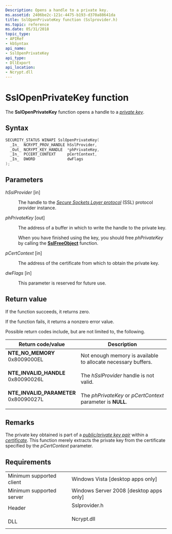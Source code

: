 ```yaml
---
Description: Opens a handle to a private key.
ms.assetid: 2406be2c-121c-4475-b193-d370a88641da
title: SslOpenPrivateKey function (Sslprovider.h)
ms.topic: reference
ms.date: 05/31/2018
topic_type: 
- APIRef
- kbSyntax
api_name: 
- SslOpenPrivateKey
api_type: 
- DllExport
api_location: 
- Ncrypt.dll
---
```


# SslOpenPrivateKey function

The **SslOpenPrivateKey** function opens a handle to a [*private key*](/windows/desktop/SecGloss/p-gly).

## Syntax


```C++
SECURITY_STATUS WINAPI SslOpenPrivateKey(
  _In_  NCRYPT_PROV_HANDLE hSslProvider,
  _Out_ NCRYPT_KEY_HANDLE  *phPrivateKey,
  _In_  PCCERT_CONTEXT     pCertContext,
  _In_  DWORD              dwFlags
);
```



## Parameters

<dl> <dt>

*hSslProvider* \[in\]
</dt> <dd>

The handle to the [*Secure Sockets Layer protocol*](/windows/desktop/SecGloss/s-gly) (SSL) protocol provider instance.

</dd> <dt>

*phPrivateKey* \[out\]
</dt> <dd>

The address of a buffer in which to write the handle to the private key.

When you have finished using the key, you should free *phPrivateKey* by calling the [**SslFreeObject**](sslfreeobject.md) function.

</dd> <dt>

*pCertContext* \[in\]
</dt> <dd>

The address of the certificate from which to obtain the private key.

</dd> <dt>

*dwFlags* \[in\]
</dt> <dd>

This parameter is reserved for future use.

</dd> </dl>

## Return value

If the function succeeds, it returns zero.

If the function fails, it returns a nonzero error value.

Possible return codes include, but are not limited to, the following.



| Return code/value                                                                                                                                                       | Description                                                              |
|-------------------------------------------------------------------------------------------------------------------------------------------------------------------------|--------------------------------------------------------------------------|
| <dl> <dt>**NTE\_NO\_MEMORY**</dt> <dt>0x8009000EL</dt> </dl>         | Not enough memory is available to allocate necessary buffers.<br/> |
| <dl> <dt>**NTE\_INVALID\_HANDLE**</dt> <dt>0x80090026L</dt> </dl>    | The *hSslProvider* handle is not valid.<br/>                       |
| <dl> <dt>**NTE\_INVALID\_PARAMETER**</dt> <dt>0x80090027L</dt> </dl> | The *phPrivateKey* or *pCertContext* parameter is **NULL**.<br/>   |



 

## Remarks

The private key obtained is part of a [*public/private key pair*](/windows/desktop/SecGloss/p-gly) within a [*certificate*](/windows/desktop/SecGloss/c-gly). This function merely extracts the private key from the certificate specified by the *pCertContext* parameter.

## Requirements



|                                     |                                                                                          |
|-------------------------------------|------------------------------------------------------------------------------------------|
| Minimum supported client<br/> | Windows Vista \[desktop apps only\]<br/>                                           |
| Minimum supported server<br/> | Windows Server 2008 \[desktop apps only\]<br/>                                     |
| Header<br/>                   | <dl> <dt>Sslprovider.h</dt> </dl> |
| DLL<br/>                      | <dl> <dt>Ncrypt.dll</dt> </dl>    |



 


